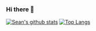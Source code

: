 ### Hi there 👋

[![Sean's github stats](https://github-readme-stats-yoshimario.vercel.app/api?username=yoshimario&theme=prussian&show_icons=true)](https://github.com/yoshimario/github-readme-stats)
[![Top Langs](https://github-readme-stats-yoshimario.vercel.app/api/top-langs/?username=yoshimario&theme=prussian)](https://github.com/yoshimario/github-readme-stats)
<!--
**yoshimario/yoshimario** is a ✨ _special_ ✨ repository because its `README.md` (this file) appears on your GitHub profile.

Here are some ideas to get you started:

- 🔭 I’m currently working on ...
- 🌱 I’m currently learning ...
- 👯 I’m looking to collaborate on ...
- 🤔 I’m looking for help with ...
- 💬 Ask me about ...
- 📫 How to reach me: ...
- 😄 Pronouns: ...
- ⚡ Fun fact: ...
-->
